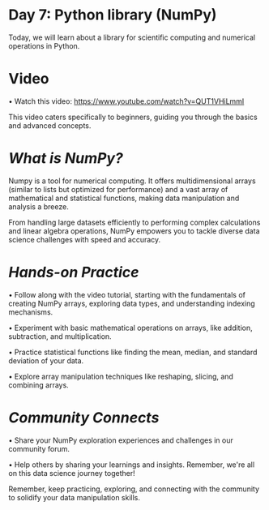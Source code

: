 # **Day 7: Python library (NumPy)**

Today, we will learn about a library for scientific computing and numerical operations in Python.

# **Video**
•	Watch this video: https://www.youtube.com/watch?v=QUT1VHiLmmI 

This video caters specifically to beginners, guiding you through the basics and advanced concepts.

# *What is NumPy?*
Numpy is a tool for numerical computing. It offers multidimensional arrays (similar to lists but optimized for performance) and a vast array of mathematical and statistical functions, making data manipulation and analysis a breeze.

From handling large datasets efficiently to performing complex calculations and linear algebra operations, NumPy empowers you to tackle diverse data science challenges with speed and accuracy.

# *Hands-on Practice*
•	Follow along with the video tutorial, starting with the fundamentals of creating NumPy arrays, exploring data types, and understanding indexing mechanisms.

•	Experiment with basic mathematical operations on arrays, like addition, subtraction, and multiplication.

•	Practice statistical functions like finding the mean, median, and standard deviation of your data.

•	Explore array manipulation techniques like reshaping, slicing, and combining arrays.

# *Community Connects*
•	Share your NumPy exploration experiences and challenges in our community forum.

•	Help others by sharing your learnings and insights. Remember, we're all on this data science journey together!

Remember, keep practicing, exploring, and connecting with the community to solidify your data manipulation skills. 

